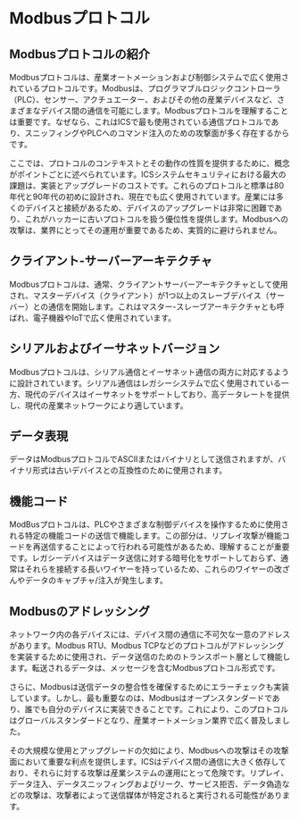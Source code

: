 # Modbusプロトコル

## Modbusプロトコルの紹介

Modbusプロトコルは、産業オートメーションおよび制御システムで広く使用されているプロトコルです。Modbusは、プログラマブルロジックコントローラ（PLC）、センサー、アクチュエーター、およびその他の産業デバイスなど、さまざまなデバイス間の通信を可能にします。Modbusプロトコルを理解することは重要です。なぜなら、これはICSで最も使用されている通信プロトコルであり、スニッフィングやPLCへのコマンド注入のための攻撃面が多く存在するからです。

ここでは、プロトコルのコンテキストとその動作の性質を提供するために、概念がポイントごとに述べられています。ICSシステムセキュリティにおける最大の課題は、実装とアップグレードのコストです。これらのプロトコルと標準は80年代と90年代の初めに設計され、現在でも広く使用されています。産業には多くのデバイスと接続があるため、デバイスのアップグレードは非常に困難であり、これがハッカーに古いプロトコルを扱う優位性を提供します。Modbusへの攻撃は、業界にとってその運用が重要であるため、実質的に避けられません。

## クライアント-サーバーアーキテクチャ

Modbusプロトコルは、通常、クライアントサーバーアーキテクチャとして使用され、マスターデバイス（クライアント）が1つ以上のスレーブデバイス（サーバー）との通信を開始します。これはマスター-スレーブアーキテクチャとも呼ばれ、電子機器やIoTで広く使用されています。

## シリアルおよびイーサネットバージョン

Modbusプロトコルは、シリアル通信とイーサネット通信の両方に対応するように設計されています。シリアル通信はレガシーシステムで広く使用されている一方、現代のデバイスはイーサネットをサポートしており、高データレートを提供し、現代の産業ネットワークにより適しています。

## データ表現

データはModbusプロトコルでASCIIまたはバイナリとして送信されますが、バイナリ形式は古いデバイスとの互換性のために使用されます。

## 機能コード

ModBusプロトコルは、PLCやさまざまな制御デバイスを操作するために使用される特定の機能コードの送信で機能します。この部分は、リプレイ攻撃が機能コードを再送信することによって行われる可能性があるため、理解することが重要です。レガシーデバイスはデータ送信に対する暗号化をサポートしておらず、通常はそれらを接続する長いワイヤーを持っているため、これらのワイヤーの改ざんやデータのキャプチャ/注入が発生します。

## Modbusのアドレッシング

ネットワーク内の各デバイスには、デバイス間の通信に不可欠な一意のアドレスがあります。Modbus RTU、Modbus TCPなどのプロトコルがアドレッシングを実装するために使用され、データ送信のためのトランスポート層として機能します。転送されるデータは、メッセージを含むModbusプロトコル形式です。

さらに、Modbusは送信データの整合性を確保するためにエラーチェックも実装しています。しかし、最も重要なのは、Modbusはオープンスタンダードであり、誰でも自分のデバイスに実装できることです。これにより、このプロトコルはグローバルスタンダードとなり、産業オートメーション業界で広く普及しました。

その大規模な使用とアップグレードの欠如により、Modbusへの攻撃はその攻撃面において重要な利点を提供します。ICSはデバイス間の通信に大きく依存しており、それらに対する攻撃は産業システムの運用にとって危険です。リプレイ、データ注入、データスニッフィングおよびリーク、サービス拒否、データ偽造などの攻撃は、攻撃者によって送信媒体が特定されると実行される可能性があります。
